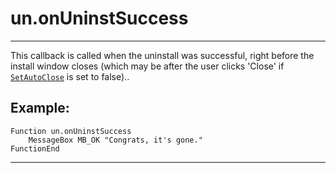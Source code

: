# un.onUninstSuccess

---

This callback is called when the uninstall was successful, right before the install window closes (which may be after the user clicks 'Close' if [`SetAutoClose`][1] is set to false)..

## Example:

	Function un.onUninstSuccess
		MessageBox MB_OK "Congrats, it's gone."
	FunctionEnd

---

[1]: ../Reference/SetAutoClose.markdown